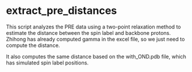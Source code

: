 # extract_pre_distances

This script analyzes the PRE data using a two-point
relaxation method to estimate the distance between 
the spin label and backbone protons. Zhihong has
already computed gamma in the excel file, so we
just need to compute the distance.

It also computes the same distance based on the
with_OND.pdb file, which has simulated spin label
positions.
